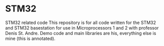 # STM32
STM32 related code 
This repository is for all code written for the STM32 and STM32 basestation for use in Microprocessors 1 and 2 with professor Denis St. Andre. Demo code and main libraries are his, everything else is mine (this is annotated). 
